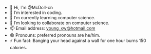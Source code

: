 - 👋 Hi, I’m @McDoll-cn
- 👀 I’m interested in coding.
- 🌱 I’m currently learning computer science.
- 💞️ I’m looking to collaborate on computer science.
- 📫 Email address: young_xw@hotmail.com 
- 😄 Pronouns: preferred pronouns are he/him.
- ⚡ Fun fact: Banging your head against a wall for one hour burns 150 calories.

<!---
McDoll-cn/McDoll-cn is a ✨ special ✨ repository because its `README.md` (this file) appears on your GitHub profile.
You can click the Preview link to take a look at your changes.
--->
